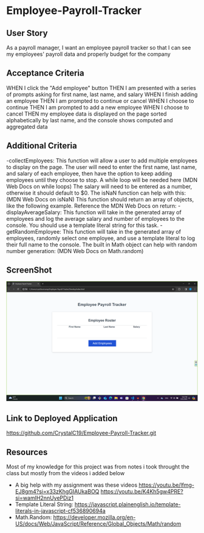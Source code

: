 # Employee-Payroll-Tracker

## User Story
As a payroll manager, I want an employee payroll tracker
so that I can see my employees' payroll data and properly budget for the company

## Acceptance Criteria
WHEN I click the "Add employee" button
THEN I am presented with a series of prompts asking for first name, last name, and salary
WHEN I finish adding an employee
THEN I am prompted to continue or cancel
WHEN I choose to continue
THEN I am prompted to add a new employee
WHEN I choose to cancel
THEN my employee data is displayed on the page sorted alphabetically by last name, and the console shows computed and aggregated data


## Additional Criteria
-collectEmployees: This function will allow a user to add multiple employees to display on the page.  The user will need to enter the first name, last name, and salary of each employee, then have the option to keep adding employees until they choose to stop. A while loop will be needed here (MDN Web Docs on while loops) The salary will need to be entered as a number, otherwise it should default to $0.  The isNaN function can help with this: (MDN Web Docs on isNaN) This function should return an array of objects, like the following example.  Reference the MDN Web Docs on return:
-displayAverageSalary: This function will take in the generated array of employees and log the average salary and number of employees to the console.  You should use a template literal string for this task.
-getRandomEmployee: This function will take in the generated array of employees, randomly select one employee, and use a template literal to log their full name to the console.  The built in Math object can help with random number generation: (MDN Web Docs on Math.random)

## ScreenShot
![Payroll-Tracker](<Screenshot 2024-03-21 171635-1.png>)


## Link to Deployed Application
https://github.com/CrystalC19/Employee-Payroll-Tracker.git



## Resources
Most of my knowledge for this project was from notes i took throught the class but mostly from the videos i added below

- A big help with my assignment was these videos https://youtu.be/lfmg-EJ8gm4?si=x33zKhgGIAUkaBOQ
                                                 https://youtu.be/K4Kh5gw4PRE?si=wamIH2nnUyePDiz1
- Template Literal String: https://javascript.plainenglish.io/template-literals-in-javascript-cf536890694a
- Math.Random: https://developer.mozilla.org/en-US/docs/Web/JavaScript/Reference/Global_Objects/Math/random

 